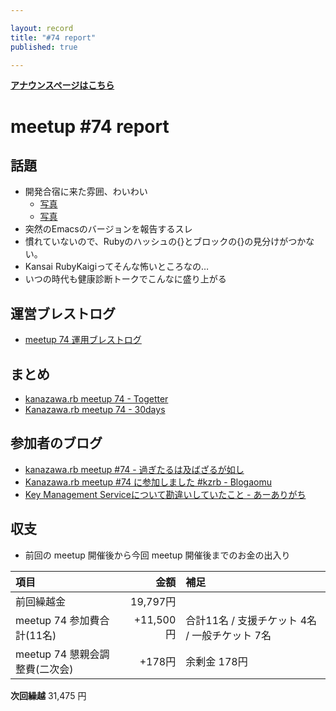 ```yaml
---

layout: record
title: "#74 report"
published: true

---
```


<div style="text-align: left;"><a href="./"><strong>アナウンスページはこちら</strong></a></div>

# meetup #74 report

## 話題

* 開発合宿に来た雰囲、わいわい
  + [写真](https://www.instagram.com/p/BpJBnQThXhJ/?utm_source=ig_twitter_share&igshid=1cba5csh9c0dj)
  + [写真](https://pbs.twimg.com/media/Dp7FzU2V4AYRAxV.jpg:small)
* 突然のEmacsのバージョンを報告するスレ
* 慣れていないので、Rubyのハッシュの{}とブロックの{}の見分けがつかない。
* Kansai RubyKaigiってそんな怖いところなの…
* いつの時代も健康診断トークでこんなに盛り上がる

## 運営ブレストログ

* [meetup 74 運用ブレストログ](https://github.com/kanazawarb/meetup/wiki/meetup-74-%E9%81%8B%E7%94%A8%E3%83%96%E3%83%AC%E3%82%B9%E3%83%88%E3%83%AD%E3%82%B0)

## まとめ

* [kanazawa.rb meetup 74 - Togetter](https://togetter.com/li/1279182)
* [Kanazawa.rb meetup 74 - 30days](http://30d.jp/kzrb/64)

## 参加者のブログ

* [kanazawa\.rb meetup \#74 \- 過ぎたるは及ばざるが如し](https://cotton-desu.hatenablog.com/entry/2018/10/22/220119)
* [Kanazawa\.rb meetup \#74 に参加しました \#kzrb \- Blogaomu](https://www.blogaomu.com/entry/kzrb74)
* [Key Management Serviceについて勘違いしていたこと \- あーありがち](http://aligach.net/diary/20181021.html#p01)

## 収支

* 前回の meetup 開催後から今回 meetup 開催後までのお金の出入り

|項目                           |金額         |補足                                               |
|:------------------------------|------------:|:--------------------------------------------------|
| 前回繰越金                    |    19,797円 |                                                   |
| meetup 74 参加費合計(11名)    |   +11,500円 | 合計11名 / 支援チケット 4名 / 一般チケット 7名       |
| meetup 74 懇親会調整費(二次会)|      +178円 | 余剰金 178円                                      |

**次回繰越**  31,475 円
